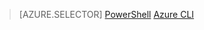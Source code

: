 > [AZURE.SELECTOR]
[PowerShell](/documentation/articles/virtual-network-create-udr-classic-ps/)
[Azure CLI](/documentation/articles/virtual-network-create-udr-classic-cli/)
